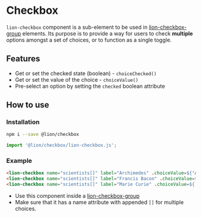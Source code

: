 # Checkbox

[//]: # 'AUTO INSERT HEADER PREPUBLISH'

`lion-checkbox` component is a sub-element to be used in [lion-checkbox-group](../checkbox-group/) elements. Its purpose is to provide a way for users to check **multiple** options amongst a set of choices, or to function as a single toggle.

## Features

- Get or set the checked state (boolean) - `choiceChecked()`
- Get or set the value of the choice - `choiceValue()`
- Pre-select an option by setting the `checked` boolean attribute

## How to use

### Installation

```sh
npm i --save @lion/checkbox
```

```js
import '@lion/checkbox/lion-checkbox.js';
```

### Example

```html
<lion-checkbox name="scientists[]" label="Archimedes" .choiceValue=${'Archimedes'}></lion-checkbox>
<lion-checkbox name="scientists[]" label="Francis Bacon" .choiceValue=${'Francis Bacon'}></lion-checkbox>
<lion-checkbox name="scientists[]" label="Marie Curie" .choiceValue=${'Marie Curie'}></lion-checkbox>
```

- Use this component inside a [lion-checkbox-group](../checkbox-group/)
- Make sure that it has a name attribute with appended `[]` for multiple choices.
